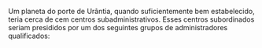 ﻿Um planeta do porte de Urântia, quando suficientemente bem estabelecido, teria cerca de cem centros subadministrativos. Esses centros subordinados seriam presididos por um dos seguintes grupos de administradores qualificados: